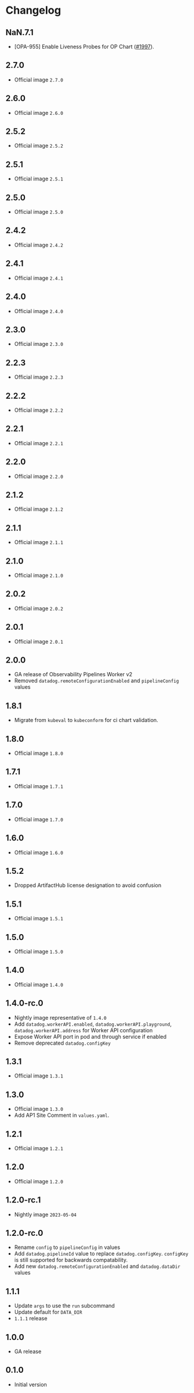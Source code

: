 # Changelog

## NaN.7.1

* [OPA-955] Enable Liveness Probes for OP Chart ([#1997](https://github.com/DataDog/helm-charts/pull/1997)).

## 2.7.0

- Official image `2.7.0`

## 2.6.0

- Official image `2.6.0`

## 2.5.2

- Official image `2.5.2`

## 2.5.1

- Official image `2.5.1`

## 2.5.0

- Official image `2.5.0`

## 2.4.2

- Official image `2.4.2`

## 2.4.1

- Official image `2.4.1`

## 2.4.0

- Official image `2.4.0`

## 2.3.0

- Official image `2.3.0`

## 2.2.3

- Official image `2.2.3`

## 2.2.2

- Official image `2.2.2`

## 2.2.1

- Official image `2.2.1`

## 2.2.0

- Official image `2.2.0`

## 2.1.2

- Official image `2.1.2`

## 2.1.1

- Official image `2.1.1`

## 2.1.0

- Official image `2.1.0`

## 2.0.2

- Official image `2.0.2`

## 2.0.1

- Official image `2.0.1`

## 2.0.0

- GA release of Observability Pipelines Worker v2
- Removed `datadog.remoteConfigurationEnabled` and `pipelineConfig` values

## 1.8.1

- Migrate from `kubeval` to `kubeconform` for ci chart validation.

## 1.8.0

- Official image `1.8.0`

## 1.7.1

- Official image `1.7.1`

## 1.7.0

- Official image `1.7.0`

## 1.6.0

- Official image `1.6.0`

## 1.5.2

- Dropped ArtifactHub license designation to avoid confusion

## 1.5.1

- Official image `1.5.1`

## 1.5.0

- Official image `1.5.0`

## 1.4.0

- Official image `1.4.0`

## 1.4.0-rc.0

- Nightly image representative of `1.4.0`
- Add `datadog.workerAPI.enabled`, `datadog.workerAPI.playground`, `datadog.workerAPI.address` for Worker API configuration
- Expose Worker API port in pod and through service if enabled
- Remove deprecated `datadog.configKey`

## 1.3.1

- Official image `1.3.1`

## 1.3.0

- Official image `1.3.0`
- Add AP1 Site Comment in `values.yaml`.

## 1.2.1

- Official image `1.2.1`

## 1.2.0

- Official image `1.2.0`

## 1.2.0-rc.1

- Nightly image `2023-05-04`

## 1.2.0-rc.0

- Rename `config` to `pipelineConfig` in values
- Add `datadog.pipelineId` value to replace `datadog.configKey`. `configKey` is still supported for backwards compatability.
- Add new `datadog.remoteConfigurationEnabled` and `datadog.dataDir` values

## 1.1.1

- Update `args` to use the `run` subcommand
- Update default for `DATA_DIR`
- `1.1.1` release

## 1.0.0

- GA release

## 0.1.0

- Initial version
